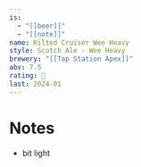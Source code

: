 ```yaml
---
is:
  - "[[beer]]"
  - "[[note]]"
name: Kilted Cruiser Wee Heavy
style: Scotch Ale - Wee Heavy
brewery: "[[Tap Station Apex]]"
abv: 7.5
rating: 🤞
last: 2024-01
---
```

# Notes
- bit light
